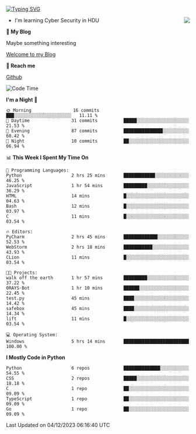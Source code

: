 [![Typing SVG](https://readme-typing-svg.herokuapp.com?font=Fira+Code&pause=1000&random=false&width=450&height=60&lines=Hello+%F0%9F%91%8B%F0%9F%8F%BB;I'm+JBNRZ)](https://git.io/typing-svg)

<a href="#">
  <img align="right" src="https://github-readme-stats.vercel.app/api?username=JBNRZ&show_icons=true&bg_color=15,f2f7fd,E0EAFC" />
</a>

- I'm learning Cyber Security in HDU

 **🌱 My Blog**

Maybe something interesting

[Welcome to my Blog](https://jbnrz.com.cn/)

 **💬 Reach me** 

[Github](https://github.com/JBNRZ)


<!--START_SECTION:waka-->
![Code Time](http://img.shields.io/badge/Code%20Time-144%20hrs%2028%20mins-blue)

**I'm a Night 🦉** 

```text
🌞 Morning                16 commits          ███░░░░░░░░░░░░░░░░░░░░░░   11.11 % 
🌆 Daytime                31 commits          █████░░░░░░░░░░░░░░░░░░░░   21.53 % 
🌃 Evening                87 commits          ███████████████░░░░░░░░░░   60.42 % 
🌙 Night                  10 commits          ██░░░░░░░░░░░░░░░░░░░░░░░   06.94 % 
```


📊 **This Week I Spent My Time On** 

```text
💬 Programming Languages: 
Python                   2 hrs 25 mins       ████████████░░░░░░░░░░░░░   46.25 % 
JavaScript               1 hr 54 mins        █████████░░░░░░░░░░░░░░░░   36.29 % 
HTML                     14 mins             █░░░░░░░░░░░░░░░░░░░░░░░░   04.63 % 
Bash                     12 mins             █░░░░░░░░░░░░░░░░░░░░░░░░   03.97 % 
C                        11 mins             █░░░░░░░░░░░░░░░░░░░░░░░░   03.54 % 

🔥 Editors: 
PyCharm                  2 hrs 45 mins       █████████████░░░░░░░░░░░░   52.53 % 
WebStorm                 2 hrs 18 mins       ███████████░░░░░░░░░░░░░░   43.93 % 
CLion                    11 mins             █░░░░░░░░░░░░░░░░░░░░░░░░   03.54 % 

🐱‍💻 Projects: 
walk off the earth       1 hr 57 mins        █████████░░░░░░░░░░░░░░░░   37.22 % 
0RAYS-Bot                1 hr 10 mins        ██████░░░░░░░░░░░░░░░░░░░   22.45 % 
test.py                  45 mins             ████░░░░░░░░░░░░░░░░░░░░░   14.42 % 
safebox                  45 mins             ████░░░░░░░░░░░░░░░░░░░░░   14.34 % 
lift                     11 mins             █░░░░░░░░░░░░░░░░░░░░░░░░   03.54 % 

💻 Operating System: 
Windows                  5 hrs 14 mins       █████████████████████████   100.00 % 
```

**I Mostly Code in Python** 

```text
Python                   6 repos             ██████████████░░░░░░░░░░░   54.55 % 
CSS                      2 repos             █████░░░░░░░░░░░░░░░░░░░░   18.18 % 
C                        1 repo              ██░░░░░░░░░░░░░░░░░░░░░░░   09.09 % 
TypeScript               1 repo              ██░░░░░░░░░░░░░░░░░░░░░░░   09.09 % 
Go                       1 repo              ██░░░░░░░░░░░░░░░░░░░░░░░   09.09 % 
```




 Last Updated on 04/12/2023 06:16:40 UTC
<!--END_SECTION:waka-->
